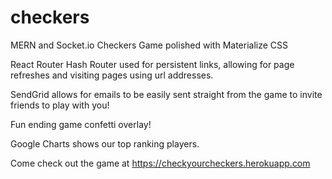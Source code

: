 # checkers
MERN and Socket.io Checkers Game polished with Materialize CSS

React Router Hash Router used for persistent links, allowing for page refreshes and visiting pages using url addresses.

SendGrid allows for emails to be easily sent straight from the game to invite friends to play with you!

Fun ending game confetti overlay!

Google Charts shows our top ranking players.

Come check out the game at https://checkyourcheckers.herokuapp.com
